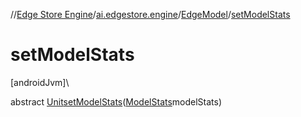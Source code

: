 //[Edge Store Engine](../../../index.md)/[ai.edgestore.engine](../index.md)/[EdgeModel](index.md)/[setModelStats](set-model-stats.md)

# setModelStats

[androidJvm]\

abstract [Unit](https://kotlinlang.org/api/latest/jvm/stdlib/kotlin/-unit/index.html)[setModelStats](set-model-stats.md)([ModelStats](../-model-stats/index.md)modelStats)
